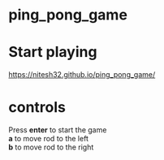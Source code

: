# ping_pong_game
# Start playing  
https://nitesh32.github.io/ping_pong_game/
# controls 
Press **enter** to start the game \
**a** to move rod to the left \
**b** to move rod to the right
